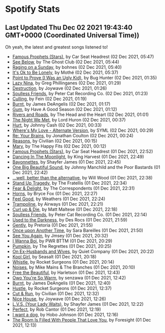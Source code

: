 
# Spotify Stats
## Last Updated Thu Dec 02 2021 19:43:40 GMT+0000 (Coordinated Universal Time))

Oh yeah, the latest and greatest songs listened to!

- [Famous Prophets (Stars)](https://www.last.fm/music/Car+Seat+Headrest/_/Famous+Prophets+(Stars)), by Car Seat Headrest (02 Dec 2021, 05:47)
- [See Below](https://www.last.fm/music/The+Ghost+Club/_/See+Below), by The Ghost Club (02 Dec 2021, 05:44)
- [Raging on a Sunday](https://www.last.fm/music/bohnes/_/Raging+on+a+Sunday), by bohnes (02 Dec 2021, 05:40)
- [It's Ok to Be Lonely](https://www.last.fm/music/Moth%C3%A9/_/It%27s+Ok+to+Be+Lonely), by Mothé (02 Dec 2021, 05:37)
- [Point to Prove (I Was an Ugly Kid)](https://www.last.fm/music/Bug+Hunter/_/Point+to+Prove+(I+Was+an+Ugly+Kid)), by Bug Hunter (02 Dec 2021, 01:35)
- [Lazy Nina](https://www.last.fm/music/Greg+Phillinganes/_/Lazy+Nina), by Greg Phillinganes (02 Dec 2021, 01:29)
- [Destruction](https://www.last.fm/music/Joywave/_/Destruction), by Joywave (02 Dec 2021, 01:26)
- [Soulless Friends](https://www.last.fm/music/Peter+Cat+Recording+Co./_/Soulless+Friends), by Peter Cat Recording Co. (02 Dec 2021, 01:23)
- [Culling](https://www.last.fm/music/Fein/_/Culling), by Fein (02 Dec 2021, 01:19)
- [Burnt](https://www.last.fm/music/James+DeAngelis/_/Burnt), by James DeAngelis (02 Dec 2021, 01:17)
- [Gum](https://www.last.fm/music/Have+A+Good+Season/_/Gum), by Have A Good Season (02 Dec 2021, 01:12)
- [Rivers and Roads](https://www.last.fm/music/The+Head+and+the+Heart/_/Rivers+and+Roads), by The Head and the Heart (02 Dec 2021, 01:01)
- [The Night We Met](https://www.last.fm/music/Lord+Huron/_/The+Night+We+Met), by Lord Huron (02 Dec 2021, 00:37)
- [Hurt](https://www.last.fm/music/Johnny+Cash/_/Hurt), by Johnny Cash (02 Dec 2021, 00:33)
- [Where's My Love - Alternate Version](https://www.last.fm/music/SYML/_/Where%27s+My+Love+-+Alternate+Version), by SYML (02 Dec 2021, 00:29)
- [Re: Your Brains](https://www.last.fm/music/Jonathan+Coulton/_/Re:+Your+Brains), by Jonathan Coulton (02 Dec 2021, 00:24)
- [Reasons](https://www.last.fm/music/Civilian/_/Reasons), by Civilian (02 Dec 2021, 00:15)
- [Mary](https://www.last.fm/music/The+Happy+Fits/_/Mary), by The Happy Fits (02 Dec 2021, 00:12)
- [Famous Prophets (Stars)](https://www.last.fm/music/Car+Seat+Headrest/_/Famous+Prophets+(Stars)), by Car Seat Headrest (01 Dec 2021, 22:52)
- [Dancing In The Moonlight](https://www.last.fm/music/King+Harvest/_/Dancing+In+The+Moonlight), by King Harvest (01 Dec 2021, 22:49)
- [Bayonnettes](https://www.last.fm/music/Shayfer+James/_/Bayonnettes), by Shayfer James (01 Dec 2021, 22:45)
- [One Big Beautiful Sound](https://www.last.fm/music/Johnny+Manchild+and+the+Poor+Bastards/_/One+Big+Beautiful+Sound), by Johnny Manchild and the Poor Bastards (01 Dec 2021, 22:42)
- […well, better than the alternative](https://www.last.fm/music/Will+Wood/_/%E2%80%A6well,+better+than+the+alternative), by Will Wood (01 Dec 2021, 22:38)
- [Stand Up Tragedy](https://www.last.fm/music/The+Fratellis/_/Stand+Up+Tragedy), by The Fratellis (01 Dec 2021, 22:34)
- [Fear & Delight](https://www.last.fm/music/The+Correspondents/_/Fear+&+Delight), by The Correspondents (01 Dec 2021, 22:31)
- [Horns](https://www.last.fm/music/Bryce+Fox/_/Horns), by Bryce Fox (01 Dec 2021, 22:27)
- [Feel Good](https://www.last.fm/music/Weathers/_/Feel+Good), by Weathers (01 Dec 2021, 22:24)
- [Trampoline](https://www.last.fm/music/Airways/_/Trampoline), by Airways (01 Dec 2021, 22:21)
- [Curl up & Die](https://www.last.fm/music/Matt+Maltese/_/Curl+up+&+Die), by Matt Maltese (01 Dec 2021, 22:18)
- [Soulless Friends](https://www.last.fm/music/Peter+Cat+Recording+Co./_/Soulless+Friends), by Peter Cat Recording Co. (01 Dec 2021, 22:14)
- [Used to the Darkness](https://www.last.fm/music/Des+Rocs/_/Used+to+the+Darkness), by Des Rocs (01 Dec 2021, 21:59)
- [Gently](https://www.last.fm/music/Pretoria/_/Gently), by Pretoria (01 Dec 2021, 21:55)
- [Once upon Another Time](https://www.last.fm/music/Sara+Bareilles/_/Once+upon+Another+Time), by Sara Bareilles (01 Dec 2021, 21:50)
- [See You Again](https://www.last.fm/music/Jmsey/_/See+You+Again), by Jmsey (01 Dec 2021, 20:32)
- [I Wanna Boi](https://www.last.fm/music/PWR+BTTM/_/I+Wanna+Boi), by PWR BTTM (01 Dec 2021, 20:29)
- [Pumpkin](https://www.last.fm/music/The+Regrettes/_/Pumpkin), by The Regrettes (01 Dec 2021, 20:25)
- [On Ex-Husbands and Wives](https://www.last.fm/music/Quiet+Company/_/On+Ex-Husbands+and+Wives), by Quiet Company (01 Dec 2021, 20:22)
- [Kool Girl](https://www.last.fm/music/Seasalt/_/Kool+Girl), by Seasalt (01 Dec 2021, 20:18)
- [Whistle](https://www.last.fm/music/Rocket+Surgeons/_/Whistle), by Rocket Surgeons (01 Dec 2021, 20:14)
- [Noises](https://www.last.fm/music/Mike+Mains+&+The+Branches/_/Noises), by Mike Mains & The Branches (01 Dec 2021, 20:10)
- [Free the Beautiful](https://www.last.fm/music/Harletson/_/Free+the+Beautiful), by Harletson (01 Dec 2021, 12:43)
- [Owo You're So Warm](https://www.last.fm/music/senzawa/_/Owo+You%27re+So+Warm), by senzawa (01 Dec 2021, 12:42)
- [Burnt](https://www.last.fm/music/James+DeAngelis/_/Burnt), by James DeAngelis (01 Dec 2021, 12:40)
- [Hustle](https://www.last.fm/music/Rocket+Surgeons/_/Hustle), by Rocket Surgeons (01 Dec 2021, 12:37)
- [Cut & Run](https://www.last.fm/music/Civilian/_/Cut+&+Run), by Civilian (01 Dec 2021, 12:32)
- [Nice House](https://www.last.fm/music/Joywave/_/Nice+House), by Joywave (01 Dec 2021, 12:26)
- [L.V.S. (Your Lady Waits)](https://www.last.fm/music/Shayfer+James/_/L.V.S.+(Your+Lady+Waits)), by Shayfer James (01 Dec 2021, 12:22)
- [Perfect](https://www.last.fm/music/Rob+Cantor/_/Perfect), by Rob Cantor (01 Dec 2021, 12:19)
- [I want a dog](https://www.last.fm/music/Hobo+Johnson/_/I+want+a+dog), by Hobo Johnson (01 Dec 2021, 12:16)
- [The Room Is Filled With People That Love You](https://www.last.fm/music/Foresight/_/The+Room+Is+Filled+With+People+That+Love+You), by Foresight (01 Dec 2021, 12:13)
